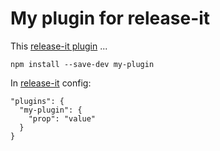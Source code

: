 # My plugin for release-it

This [release-it plugin](https://github.com/release-it/release-it/blob/master/docs/plugins/README.md) ...

```
npm install --save-dev my-plugin
```

In [release-it](https://github.com/release-it/release-it) config:

```
"plugins": {
  "my-plugin": {
    "prop": "value"
  }
}
```
